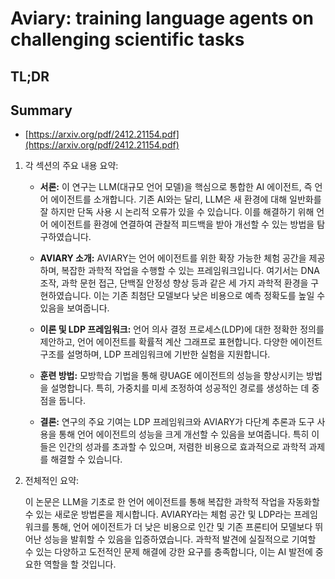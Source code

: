 # Aviary: training language agents on challenging scientific tasks
## TL;DR
## Summary
- [https://arxiv.org/pdf/2412.21154.pdf](https://arxiv.org/pdf/2412.21154.pdf)

1. 각 섹션의 주요 내용 요약:

   - **서론:** 이 연구는 LLM(대규모 언어 모델)을 핵심으로 통합한 AI 에이전트, 즉 언어 에이전트를 소개합니다. 기존 AI와는 달리, LLM은 새 환경에 대해 일반화를 잘 하지만 단독 사용 시 논리적 오류가 있을 수 있습니다. 이를 해결하기 위해 언어 에이전트를 환경에 연결하여 관찰적 피드백을 받아 개선할 수 있는 방법을 탐구하였습니다.

   - **AVIARY 소개:** AVIARY는 언어 에이전트를 위한 확장 가능한 체험 공간을 제공하며, 복잡한 과학적 작업을 수행할 수 있는 프레임워크입니다. 여기서는 DNA 조작, 과학 문헌 접근, 단백질 안정성 향상 등과 같은 세 가지 과학적 환경을 구현하였습니다. 이는 기존 최첨단 모델보다 낮은 비용으로 예측 정확도를 높일 수 있음을 보여줍니다.

   - **이론 및 LDP 프레임워크:** 언어 의사 결정 프로세스(LDP)에 대한 정확한 정의를 제안하고, 언어 에이전트를 확률적 계산 그래프로 표현합니다. 다양한 에이전트 구조를 설명하며, LDP 프레임워크에 기반한 실험을 지원합니다.

   - **훈련 방법:** 모방학습 기법을 통해 량UAGE 에이전트의 성능을 향상시키는 방법을 설명합니다. 특히, 가중치를 미세 조정하여 성공적인 경로를 생성하는 데 중점을 둡니다.

   - **결론:** 연구의 주요 기여는 LDP 프레임워크와 AVIARY가 다단계 추론과 도구 사용을 통해 언어 에이전트의 성능을 크게 개선할 수 있음을 보여줍니다. 특히 이들은 인간의 성과를 초과할 수 있으며, 저렴한 비용으로 효과적으로 과학적 과제를 해결할 수 있습니다.

2. 전체적인 요약:

   이 논문은 LLM을 기초로 한 언어 에이전트를 통해 복잡한 과학적 작업을 자동화할 수 있는 새로운 방법론을 제시합니다. AVIARY라는 체험 공간 및 LDP라는 프레임워크를 통해, 언어 에이전트가 더 낮은 비용으로 인간 및 기존 프론티어 모델보다 뛰어난 성능을 발휘할 수 있음을 입증하였습니다. 과학적 발견에 실질적으로 기여할 수 있는 다양하고 도전적인 문제 해결에 강한 요구를 충족합니다, 이는 AI 발전에 중요한 역할을 할 것입니다.
